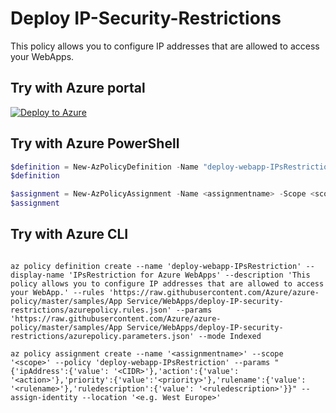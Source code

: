 # Deploy IP-Security-Restrictions

This policy allows you to configure IP addresses that are allowed to access your WebApps.


## Try with Azure portal

[![Deploy to Azure](http://azuredeploy.net/deploybutton.png)](https://portal.azure.com/#blade/Microsoft_Azure_Policy/CreatePolicyDefinitionBlade/uri/https%3A%2F%2Fraw.githubusercontent.com%2FAzure%2Fazure-policy%2Fmaster%2Fsamples%2FAppServices%2FWebApps%2Fdeploy-IP-security-restrictions%2Fazurepolicy.json)

## Try with Azure PowerShell

````powershell
$definition = New-AzPolicyDefinition -Name "deploy-webapp-IPsRestriction" -DisplayName "IPsRestriction for Azure WebApps" -description "This policy allows you to configure IP addresses that are allowed to access your WebApp." -Policy 'https://raw.githubusercontent.com/Azure/azure-policy/master/samples/App Service/WebApps/deploy-IP-security-restrictions/azurepolicy.rules.json' -Parameter 'https://raw.githubusercontent.com/Azure/azure-policy/master/samples/App Service/WebApps/deploy-IP-security-restrictions/azurepolicy.parameters.json' -Mode Indexed
$definition

$assignment = New-AzPolicyAssignment -Name <assignmentname> -Scope <scope> -PolicyDefinition $definition -ipAddress <ipAddress> -action <action> -priority <priority> -rulename <rulename> -ruledescription <description> -AssignIdentity -location <e.g. West Europe>
$assignment
````

## Try with Azure CLI

````cli

az policy definition create --name 'deploy-webapp-IPsRestriction' --display-name 'IPsRestriction for Azure WebApps' --description 'This policy allows you to configure IP addresses that are allowed to access your WebApp.' --rules 'https://raw.githubusercontent.com/Azure/azure-policy/master/samples/App Service/WebApps/deploy-IP-security-restrictions/azurepolicy.rules.json' --params 'https://raw.githubusercontent.com/Azure/azure-policy/master/samples/App Service/WebApps/deploy-IP-security-restrictions/azurepolicy.parameters.json' --mode Indexed

az policy assignment create --name '<assignmentname>' --scope '<scope>' --policy 'deploy-webapp-IPsRestriction' --params "{'ipAddress':{'value': '<CIDR>'},'action':{'value': '<action>'},'priority':{'value':'<priority>'},'rulename':{'value': '<rulename>'},'ruledescription':{'value': '<ruledescription>'}}" --assign-identity --location '<e.g. West Europe>'

````
